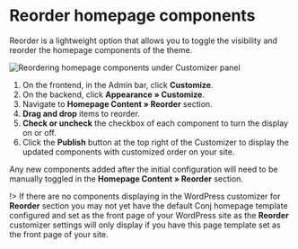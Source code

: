 # Reorder homepage components

Reorder is a lightweight option that allows you to toggle the visibility and reorder the homepage components of the theme.

![Reordering homepage components under Customizer panel](img/homepage-control.png)

1. On the frontend, in the Admin bar, click **Customize**.
2. On the backend, click **Appearance » Customize**.
3. Navigate to **Homepage Content » Reorder** section.
4. **Drag and drop** items to reorder.
5. **Check or uncheck** the checkbox of each component to turn the display on or off.
6. Click the **Publish** button at the top right of the Customizer to display the updated components with customized order on your site.

Any new components added after the initial configuration will need to be manually toggled in the **Homepage Content » Reorder** section.

!> If there are no components displaying in the WordPress customizer for **Reorder** section you may not yet have the default Conj homepage template configured and set as the front page of your WordPress site as the **Reorder** customizer settings will only display if you have this page template set as the front page of your site.
